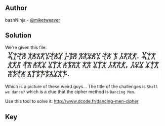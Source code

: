 ## Author
bashNinja - [@miketweaver](https://twitter.com/miketweaver)

## Solution
We're given this file:
![d1.png](files/d1.png)

Which is a picture of these weird guys... The title of the challenges is `Shall we dance?` which is a clue that the cipher method is `Dancing Men`.

Use this tool to solve it:
http://www.dcode.fr/dancing-men-cipher

## Key
